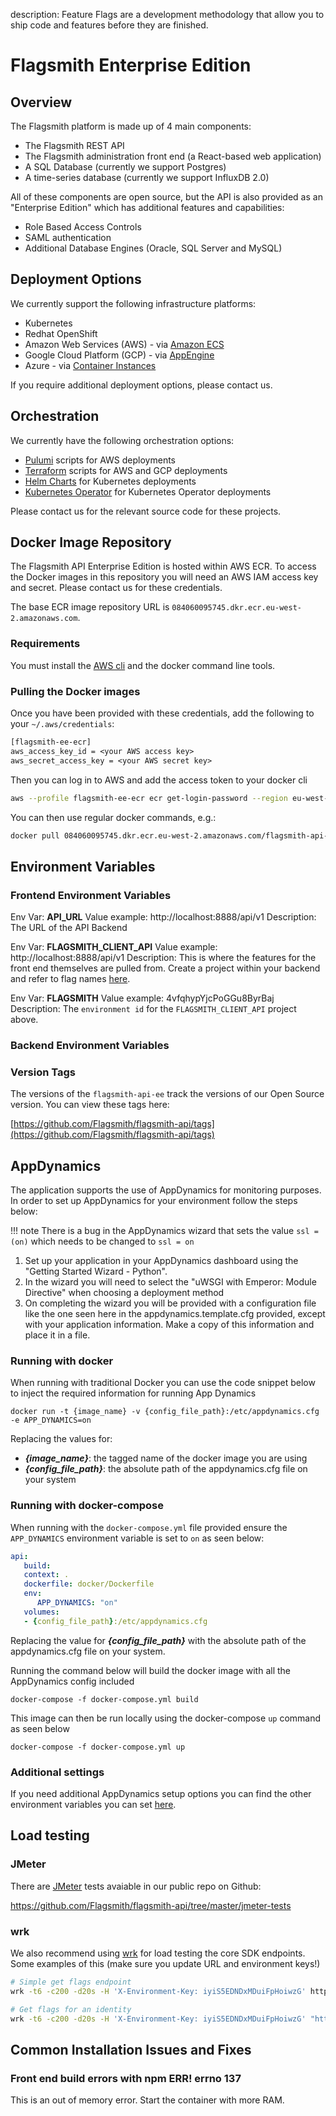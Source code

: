description: Feature Flags are a development methodology that allow you to ship code and features before they are finished.

# Flagsmith Enterprise Edition

## Overview

The Flagsmith platform is made up of 4 main components:

- The Flagsmith REST API
- The Flagsmith administration front end (a React-based web application)
- A SQL Database (currently we support Postgres)
- A time-series database (currently we support InfluxDB 2.0)

All of these components are open source, but the API is also provided as an "Enterprise Edition" which has additional features and capabilities:

- Role Based Access Controls
- SAML authentication
- Additional Database Engines (Oracle, SQL Server and MySQL)

## Deployment Options

We currently support the following infrastructure platforms:

- Kubernetes
- Redhat OpenShift
- Amazon Web Services (AWS) - via [Amazon ECS](https://aws.amazon.com/ecs/?whats-new-cards.sort-by=item.additionalFields.postDateTime&whats-new-cards.sort-order=desc)
- Google Cloud Platform (GCP) - via [AppEngine](https://cloud.google.com/appengine)
- Azure - via [Container Instances](https://azure.microsoft.com/en-gb/services/container-instances/)

If you require additional deployment options, please contact us.

## Orchestration

We currently have the following orchestration options:

- [Pulumi](https://www.pulumi.com/) scripts for AWS deployments
- [Terraform](https://www.terraform.io/) scripts for AWS and GCP deployments
- [Helm Charts](https://helm.sh/) for Kubernetes deployments
- [Kubernetes Operator](https://operatorhub.io/operator/flagsmith) for Kubernetes Operator deployments

Please contact us for the relevant source code for these projects.

## Docker Image Repository

The Flagsmith API Enterprise Edition is hosted within AWS ECR. To access the Docker images in this repository you will need an AWS IAM access key and secret. Please contact us for these credentials.

The base ECR image repository URL is `084060095745.dkr.ecr.eu-west-2.amazonaws.com`.

### Requirements

You must install the [AWS cli](https://aws.amazon.com/cli/) and the docker command line tools.

### Pulling the Docker images

Once you have been provided with these credentials, add the following to your `~/.aws/credentials`:

```txt
[flagsmith-ee-ecr]
aws_access_key_id = <your AWS access key>
aws_secret_access_key = <your AWS secret key>
```

Then you can log in to AWS and add the access token to your docker cli

```bash
aws --profile flagsmith-ee-ecr ecr get-login-password --region eu-west-2 | docker login --username AWS --password-stdin 084060095745.dkr.ecr.eu-west-2.amazonaws.com
```

You can then use regular docker commands, e.g.:

```bash
docker pull 084060095745.dkr.ecr.eu-west-2.amazonaws.com/flagsmith-api-ee:latest
```

## Environment Variables

### Frontend Environment Variables

Env Var: **API_URL**
Value example: http://localhost:8888/api/v1
Description: The URL of the API Backend

Env Var: **FLAGSMITH_CLIENT_API**
Value example: http://localhost:8888/api/v1
Description: This is where the features for the front end themselves are pulled from. Create a project within your backend and refer to flag names [here](https://gist.github.com/kyle-ssg/55f3b869c28bdd13c02c6688bc76c67f).

Env Var: **FLAGSMITH**
Value example: 4vfqhypYjcPoGGu8ByrBaj
Description: The `environment id` for the `FLAGSMITH_CLIENT_API` project above.

### Backend Environment Variables

### Version Tags

The versions of the `flagsmith-api-ee` track the versions of our Open Source version. You can view these tags here:

[https://github.com/Flagsmith/flagsmith-api/tags](https://github.com/Flagsmith/flagsmith-api/tags)

## AppDynamics

The application supports the use of AppDynamics for monitoring purposes. In order to set up AppDynamics
for your environment follow the steps below:

!!! note
   There is a bug in the AppDynamics wizard that sets the value `ssl = (on)` which needs to be changed to `ssl = on`

1. Set up your application in your AppDynamics dashboard using the "Getting Started Wizard - Python".
2. In the wizard you will need to select the "uWSGI with Emperor: Module Directive" when choosing a
   deployment method
3. On completing the wizard you will be provided with a configuration file like the one seen here in
   the appdynamics.template.cfg provided, except with your application information. Make a copy of this information
    and place it in a file.

### Running with docker

When running with traditional Docker you can use the code snippet below to inject the required
information for running App Dynamics

```shell
docker run -t {image_name} -v {config_file_path}:/etc/appdynamics.cfg -e APP_DYNAMICS=on
```

Replacing the values for:

- ***{image_name}***: the tagged name of the docker image you are using
- ***{config_file_path}***: the absolute path of the appdynamics.cfg file on your system

### Running with docker-compose

When running with the `docker-compose.yml` file provided ensure the `APP_DYNAMICS` environment
variable is set to `on` as seen below:

```yaml
api:
   build:
   context: .
   dockerfile: docker/Dockerfile
   env:
      APP_DYNAMICS: "on"
   volumes:
   - {config_file_path}:/etc/appdynamics.cfg
```

Replacing the value for ***{config_file_path}*** with the absolute path of the appdynamics.cfg
file on your system.

Running the command below will build the docker image with all the AppDynamics config included

```shell
docker-compose -f docker-compose.yml build
```

This image can then be run locally using the docker-compose `up` command as seen below

```shell
docker-compose -f docker-compose.yml up
```

### Additional settings

If you need additional AppDynamics setup options you can find the other environment variables you
can set [here](https://docs.appdynamics.com/display/PRO21/Python+Agent+Settings).

## Load testing

### JMeter

There are [JMeter](https://jmeter.apache.org/) tests avaiable in our public repo on Github:

https://github.com/Flagsmith/flagsmith-api/tree/master/jmeter-tests

### wrk

We also recommend using [wrk](https://github.com/wg/wrk) for load testing the core SDK endpoints. Some examples of this (make sure you update URL and environment keys!)

```bash
# Simple get flags endpoint 
wrk -t6 -c200 -d20s -H 'X-Environment-Key: iyiS5EDNDxMDuiFpHoiwzG' http://127.0.0.1:8000/api/v1/flags/

# Get flags for an identity
wrk -t6 -c200 -d20s -H 'X-Environment-Key: iyiS5EDNDxMDuiFpHoiwzG' "http://127.0.0.1:8000/api/v1/identities/?identifier=ben.rometsch%40bullet-train.io"
```

## Common Installation Issues and Fixes

### Front end build errors with npm ERR! errno 137

This is an out of memory error. Start the container with more RAM. 
